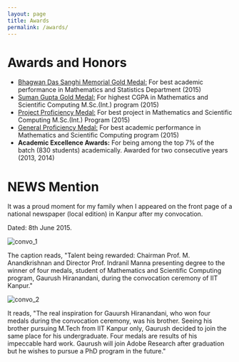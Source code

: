 ```yaml
---
layout: page
title: Awards
permalink: /awards/
---
```

# Awards and Honors

* [Bhagwan Das Sanghi Memorial Gold Medal:](http://www.iitk.ac.in/doaa/convocation/data/convocation20152/48convocation2015_awards_and_medals.pdf#page=5) For best academic performance in Mathematics and Statistics Department (2015)
* [Suman Gupta Gold Medal:](http://www.iitk.ac.in/doaa/convocation/data/convocation20152/48convocation2015_awards_and_medals.pdf#page=5) For highest CGPA in Mathematics and Scientific Computing M.Sc.(Int.) program (2015)
* [Project Proficiency Medal:](http://www.iitk.ac.in/doaa/convocation/data/convocation20152/48convocation2015_awards_and_medals.pdf#page=3) For best project in Mathematics and Scientific Computing M.Sc.(Int.) Program (2015)
* [General Proficiency Medal:](http://www.iitk.ac.in/doaa/convocation/data/convocation20152/48convocation2015_awards_and_medals.pdf#page=2) For best academic performance in Mathematics and Scientific Computing program (2015)
* **Academic Excellence Awards:** For being among the top 7% of the batch (830 students) academically. Awarded for two consecutive years (2013, 2014)

# NEWS Mention

It was a proud moment for my family when I appeared on the front page of a national newspaper (local edition) in Kanpur after my convocation.

Dated: 8th June 2015.

![convo_1](../assets/img/convo_1_small.png "Front page mention of convocation")

The caption reads, "Talent being rewarded: Chairman Prof. M. Anandkrishnan and Director Prof. Indranil Manna presenting degree to the winner of four medals, student of Mathematics and Scientific Computing program, Gaurush Hiranandani, during the convocation ceremony of IIT Kanpur."

![convo_2](../assets/img/convo_1_small.png "Published as jump to the above story")

It reads, "The real inspiration for Gauursh Hiranandani, who won four medals during the convocation ceremony, was his brother. Seeing his brother pursuing M.Tech from IIT Kanpur only, Gaurush decided to join the same place for his undergraduate. Four medals are results of his impeccable hard work. Gaurush will join Adobe Research after graduation but he wishes to pursue a PhD program in the future."



